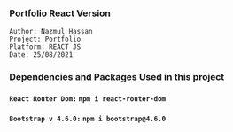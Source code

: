 ### Portfolio React Version

    Author: Nazmul Hassan
    Project: Portfolio
    Platform: REACT JS
    Date: 25/08/2021

### Dependencies and Packages Used in this project

#### `React Router Dom:` `npm i react-router-dom`

#### `Bootstrap v 4.6.0:` `npm i bootstrap@4.6.0`
